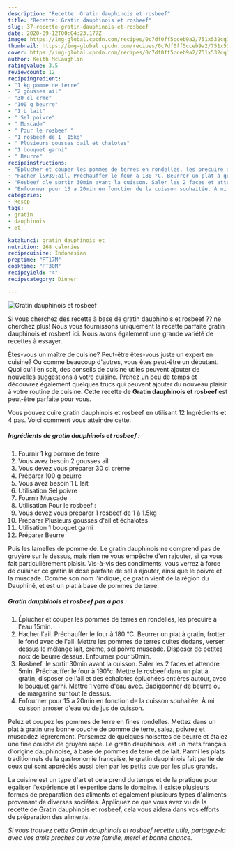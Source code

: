 ```yaml
---
description: "Recette: Gratin dauphinois et rosbeef"
title: "Recette: Gratin dauphinois et rosbeef"
slug: 37-recette-gratin-dauphinois-et-rosbeef
date: 2020-09-12T00:04:23.177Z
image: https://img-global.cpcdn.com/recipes/0c7df0ff5cceb9a2/751x532cq70/gratin-dauphinois-et-rosbeef-photo-principale-de-la-recette.jpg
thumbnail: https://img-global.cpcdn.com/recipes/0c7df0ff5cceb9a2/751x532cq70/gratin-dauphinois-et-rosbeef-photo-principale-de-la-recette.jpg
cover: https://img-global.cpcdn.com/recipes/0c7df0ff5cceb9a2/751x532cq70/gratin-dauphinois-et-rosbeef-photo-principale-de-la-recette.jpg
author: Keith McLaughlin
ratingvalue: 3.5
reviewcount: 12
recipeingredient:
- "1 kg pomme de terre"
- "2 gousses ail"
- "30 cl crme"
- "100 g beurre"
- "1 L lait"
- " Sel poivre"
- " Muscade"
- " Pour le rosbeef "
- "1 rosbeef de 1  15kg"
- " Plusieurs gousses dail et chalotes"
- "1 bouquet garni"
- " Beurre"
recipeinstructions:
- "Éplucher et couper les pommes de terres en rondelles, les precuire à l&#39;eau 15min."
- "Hacher l&#39;ail. Préchauffer le four à 180 °C. Beurrer un plat à gratin, frotter le fond avec de l&#39;ail. Mettre les pommes de terres cuites dedans, verser dessus le mélange lait, crème, sel poivre muscade. Disposer de petites noix de beurre dessus. Enfourner pour 50min."
- "Rosbeef :le sortir 30min avant la cuisson. Saler les 2 faces et attendre 5min. Préchauffer le four à 190°c. Mettre le rosbeef dans un plat à gratin, disposer de l&#39;ail et des échalotes épluchées entières autour, avec le bouquet garni. Mettre 1 verre d&#39;eau avec. Badigeonner de beurre ou de margarine sur tout le dessus."
- "Enfourner pour 15 a 20min en fonction de la cuisson souhaitée. À mi cuisson arroser d&#39;eau ou de jus de cuisson."
categories:
- Resep
tags:
- gratin
- dauphinois
- et

katakunci: gratin dauphinois et 
nutrition: 268 calories
recipecuisine: Indonesian
preptime: "PT17M"
cooktime: "PT30M"
recipeyield: "4"
recipecategory: Dinner

---
```



![Gratin dauphinois et rosbeef](https://img-global.cpcdn.com/recipes/0c7df0ff5cceb9a2/751x532cq70/gratin-dauphinois-et-rosbeef-photo-principale-de-la-recette.jpg)

Si vous cherchez des recette à base de gratin dauphinois et rosbeef ?? ne cherchez plus! Nous vous fournissons uniquement la recette parfaite gratin dauphinois et rosbeef ici. Nous avons également une grande variété de recettes à essayer.

Êtes-vous un maître de cuisine? Peut-être êtes-vous juste un expert en cuisine? Ou comme beaucoup d'autres, vous êtes peut-être un débutant. Quoi qu'il en soit, des conseils de cuisine utiles peuvent ajouter de nouvelles suggestions à votre cuisine. Prenez un peu de temps et découvrez également quelques trucs qui peuvent ajouter du nouveau plaisir à votre routine de cuisine. Cette recette de <strong> Gratin dauphinois et rosbeef </strong> est peut-être parfaite pour vous.

<!--inarticleads1-->

Vous pouvez cuire gratin dauphinois et rosbeef en utilisant 12 Ingrédients et 4 pas. Voici comment vous atteindre cette.

##### Ingrédients de gratin dauphinois et rosbeef :

1. Fournir 1 kg pomme de terre
1. Vous avez besoin 2 gousses ail
1. Vous devez vous préparer 30 cl crème
1. Préparer 100 g beurre
1. Vous avez besoin 1 L lait
1. Utilisation  Sel poivre
1. Fournir  Muscade
1. Utilisation  Pour le rosbeef :
1. Vous devez vous préparer 1 rosbeef de 1 à 1.5kg
1. Préparer  Plusieurs gousses d&#39;ail et échalotes
1. Utilisation 1 bouquet garni
1. Préparer  Beurre


Puis les lamelles de pomme de. Le gratin dauphinois ne comprend pas de gruyère sur le dessus, mais rien ne vous empêche d&#39;en rajouter, si ça vous fait particulièrement plaisir. Vis-à-vis des condiments, vous verrez à force de cuisiner ce gratin la dose parfaite de sel à ajouter, ainsi que le poivre et la muscade. Comme son nom l&#39;indique, ce gratin vient de la région du Dauphiné, et est un plat à base de pommes de terre. 

<!--inarticleads2-->

##### Gratin dauphinois et rosbeef pas à pas :

1. Éplucher et couper les pommes de terres en rondelles, les precuire à l&#39;eau 15min.
1. Hacher l&#39;ail. Préchauffer le four à 180 °C. Beurrer un plat à gratin, frotter le fond avec de l&#39;ail. Mettre les pommes de terres cuites dedans, verser dessus le mélange lait, crème, sel poivre muscade. Disposer de petites noix de beurre dessus. Enfourner pour 50min.
1. Rosbeef :le sortir 30min avant la cuisson. Saler les 2 faces et attendre 5min. Préchauffer le four à 190°c. Mettre le rosbeef dans un plat à gratin, disposer de l&#39;ail et des échalotes épluchées entières autour, avec le bouquet garni. Mettre 1 verre d&#39;eau avec. Badigeonner de beurre ou de margarine sur tout le dessus.
1. Enfourner pour 15 a 20min en fonction de la cuisson souhaitée. À mi cuisson arroser d&#39;eau ou de jus de cuisson.


Pelez et coupez les pommes de terre en fines rondelles. Mettez dans un plat à gratin une bonne couche de pomme de terre, salez, poivrez et muscadez légrèrement. Parsemez de quelques noisettes de beurre et étalez une fine couche de gruyère râpé. Le gratin dauphinois, est un mets français d&#39;origine dauphinoise, à base de pommes de terre et de lait. Parmi les plats traditionnels de la gastronomie française, le gratin dauphinois fait partie de ceux qui sont appréciés aussi bien par les petits que par les plus grands. 

<!--inarticleads1-->

<p>
La cuisine est un type d'art et cela prend du temps et de la pratique pour égaliser l'expérience et l'expertise dans le domaine. Il existe plusieurs formes de préparation des aliments et également plusieurs types d'aliments provenant de diverses sociétés. Appliquez ce que vous avez vu de la recette de Gratin dauphinois et rosbeef, cela vous aidera dans vos efforts de préparation des aliments.
</p>

<p>
<i>Si vous trouvez cette Gratin dauphinois et rosbeef recette utile, partagez-la avec vos amis proches ou votre famille, merci et bonne chance.</i>
</p>
